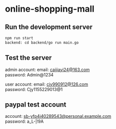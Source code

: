 # online-shopping-mall
## Run the development server


```bash
npm run start
backend: cd backend/go run main.go
```

## Test the server
admin account: 
email: caijiayi24@163.com  
password: Admin@1234

user account:
email: cjy990912@126.com  
password: Cjy1155229013@1

## paypal test account
account: sb-yfp4i40289543@personal.example.com  
password: a_L-|!9A